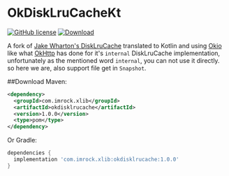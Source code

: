 OkDiskLruCacheKt
================
[![GitHub license](https://img.shields.io/github/license/rockyoung/OkDiskLruCache)](https://github.com/rockyoung/OkDiskLruCache/blob/master/LICENSE)
[![Download](https://api.bintray.com/packages/imrock/x-libs/okdisklrucache/images/download.svg) ](https://bintray.com/imrock/x-libs/okdisklrucache/_latestVersion)

A fork of [Jake Wharton's DiskLruCache](https://github.com/JakeWharton/DiskLruCache) translated to
Kotlin and using [Okio](https://github.com/square/okio) like what
[OkHttp](https://github.com/square/okhttp) has done for it's `internal` DiskLruCache
implementation, unfortunately as the mentioned word `internal`, you can not use it directly. so here
we are, also support file get in `Snapshot`.

##Download
Maven:
```xml
<dependency>
  <groupId>com.imrock.xlib</groupId>
  <artifactId>okdisklrucache</artifactId>
  <version>1.0.0</version>
  <type>pom</type>
</dependency>
```
Or Gradle:
```groovy
dependencies {
  implementation 'com.imrock.xlib:okdisklrucache:1.0.0'
}
```
